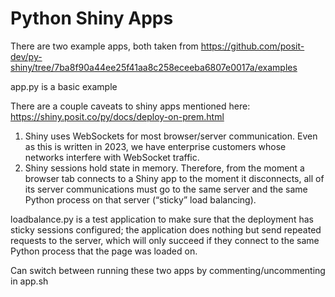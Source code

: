 # Python Shiny Apps

There are two example apps, both taken from https://github.com/posit-dev/py-shiny/tree/7ba8f90a44ee25f41aa8c258eceeba6807e0017a/examples

app.py is a basic example 

There are a couple caveats to shiny apps mentioned here: https://shiny.posit.co/py/docs/deploy-on-prem.html
1. Shiny uses WebSockets for most browser/server communication. Even as this is written in 2023, we have enterprise customers whose networks interfere with WebSocket traffic.
2. Shiny sessions hold state in memory. Therefore, from the moment a browser tab connects to a Shiny app to the moment it disconnects, all of its server communications must go to the same server and the same Python process on that server (“sticky” load balancing).

loadbalance.py is a test application to make sure that the deployment has sticky sessions configured; the application does nothing but send repeated requests to the server, which will only succeed if they connect to the same Python process that the page was loaded on.

Can switch between running these two apps by commenting/uncommenting in app.sh
